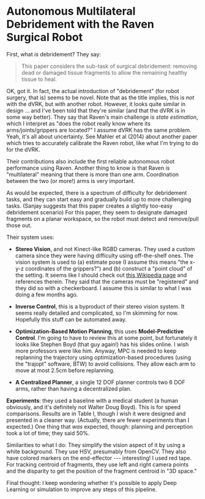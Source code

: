 # Autonomous Multilateral Debridement with the Raven Surgical Robot

First, what *is* debridement? They say:

> This paper considers the sub-task of surgical debridement: removing dead or
> damaged tissue fragments to allow the remaining healthy tissue to heal.

OK, got it. In fact, the actual introduction of "debridement" (for robot
surgery, that is) seems to be novel. Note that as the title implies, this is
*not* with the dVRK, but with another robot. However, it looks quite similar in
design ... and I've been told that they're similar (and that the dVRK is in some
way better). They say that Raven's main challenge is *state estimation*, which I
interpret as "does the robot really know where its arms/joints/grippers are
located?" I assume dVRK has the same problem. Yeah, it's all about uncertainty.
See Mahler et al (2014) about another paper which tries to accurately calibrate
the Raven robot, like what I'm trying to do for the dVRK.

Their contributions also include the first reliable autonomous robot performance
using Raven. Another thing to know is that Raven is "multilateral" meaning that
there is more than one arm. Coordination between the two (or more!) arms is very
important.

As would be expected, there is a spectrum of difficulty for debridement tasks,
and they can start easy and gradually build up to more challenging tasks.
(Sanjay suggests that this paper creates a slightly too-easy debridement
scenario) For this paper, they seem to designate damaged fragments on a planar
workspace, so the robot must detect and remove/pull those out.

Their system uses:

- **Stereo Vision**, and not Kinect-like RGBD cameras. They used a custom camera
  since they were having difficulty using off-the-shelf ones. The vision system
  is used to (a) estimate pose (I assume this means "the x-y-z coordinates of
  the grippers?") and (b) construct a "point cloud" of the setting. It seems
  like I should check out [this Wikipedia page][1] and references therein.  They
  said that the cameras must be "registered" and they did so with a
  checkerboard. I assume this is similar to what I was doing a few months ago.

- **Inverse Control**, this is a byproduct of their stereo vision system. It
  seems really detailed and complicated, so I'm skimming for now. Hopefully this
  stuff can be automated away.

- **Optimization-Based Motion Planning**, this uses **Model-Predictive
  Control**. I'm going to have to review this at some point, but fortunately it
  looks like Stephen Boyd (that guy again!) has his slides online. I wish more
  professors were like him. Anyway, MPC is needed to keep replanning the
  trajectory using optimization-based procedures (using the "trajopt" software,
  BTW) to avoid collisions. They allow each arm to move at most 2.5cm before
  replanning.

- **A Centralized Planner**, a single 12 DOF planner controls two 6 DOF arms,
  rather than having a decentralized plan.

**Experiments**: they used a baseline with a medical student (a human obviously,
and it's definitely not Walter Doug Boyd). This is for speed comparisons.
Results are in Table I, though I wish it were designed and presented in a
cleaner way. (Actually, there are fewer experiments than I expected.) One thing
that *was* expected, though: planning and perception took a lot of time; they
said 50%.

Similarities to what I do: They simplify the vision aspect of it by using a
white background. They use HSV, presumably from OpenCV. They also have colored
markers on the end-effector --- interesting! I used red tape. For tracking
centroid of fragments, they use left and right camera points and the disparity
to get the position of the fragment centroid in "3D space."

Final thought: I keep wondering whether it's possible to apply Deep Learning or
simulation to improve any steps of this pipeline.

[1]:https://en.wikipedia.org/wiki/3D_pose_estimation
